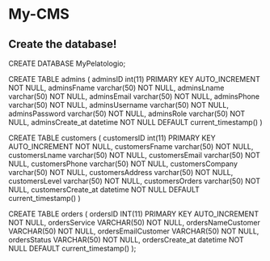 # My-CMS

## Create the database!

CREATE DATABASE MyPelatologio;

CREATE TABLE admins (
  adminsID int(11) PRIMARY KEY AUTO_INCREMENT NOT NULL,
  adminsFname varchar(50) NOT NULL,
  adminsLname varchar(50) NOT NULL,
  adminsEmail varchar(50) NOT NULL,
  adminsPhone varchar(50) NOT NULL,
  adminsUsername varchar(50) NOT NULL,
  adminsPassword varchar(50) NOT NULL,
  adminsRole varchar(50) NOT NULL,
  adminsCreate_at datetime NOT NULL DEFAULT current_timestamp()
)

CREATE TABLE customers (
  customersID int(11) PRIMARY KEY AUTO_INCREMENT NOT NULL,
  customersFname varchar(50) NOT NULL,
  customersLname varchar(50) NOT NULL,
  customersEmail varchar(50) NOT NULL,
  customersPhone varchar(50) NOT NULL,
  customersCompany varchar(50) NOT NULL,
  customersAddress varchar(50) NOT NULL,
  customersLevel varchar(50) NOT NULL,
  customersOrders varchar(50) NOT NULL,
  customersCreate_at datetime NOT NULL DEFAULT current_timestamp()
)

CREATE TABLE orders (
	ordersID INT(11) PRIMARY KEY AUTO_INCREMENT NOT NULL,
	ordersService VARCHAR(50) NOT NULL,
	ordersNameCustomer VARCHAR(50) NOT NULL,
	ordersEmailCustomer VARCHAR(50) NOT NULL,
	ordersStatus VARCHAR(50) NOT NULL,
	ordersCreate_at datetime NOT NULL DEFAULT current_timestamp()
);
